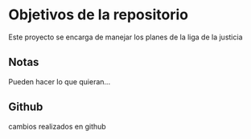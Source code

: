 # Objetivos de la repositorio

Este proyecto se encarga de manejar los planes de la liga de la justicia


## Notas
Pueden hacer lo que quieran...

## Github
cambios realizados en github
